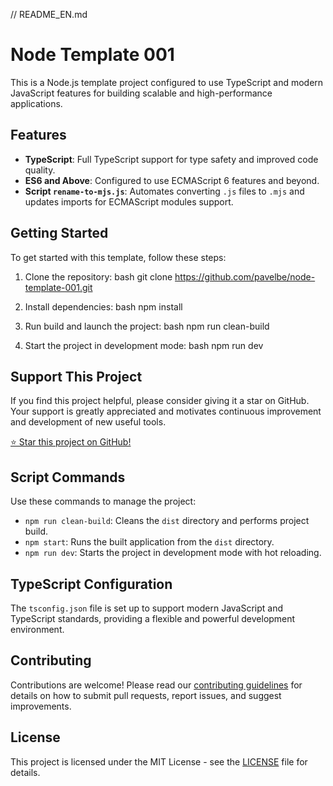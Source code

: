 // README_EN.md

# Node Template 001

This is a Node.js template project configured to use TypeScript and modern JavaScript features for building scalable and high-performance applications.

## Features

- **TypeScript**: Full TypeScript support for type safety and improved code quality.
- **ES6 and Above**: Configured to use ECMAScript 6 features and beyond.
- **Script `rename-to-mjs.js`**: Automates converting `.js` files to `.mjs` and updates imports for ECMAScript modules support.

## Getting Started

To get started with this template, follow these steps:

1. Clone the repository:
   bash git clone https://github.com/pavelbe/node-template-001.git

2. Install dependencies:
   bash npm install

3. Run build and launch the project:
   bash npm run clean-build

4. Start the project in development mode:
   bash npm run dev

## Support This Project

If you find this project helpful, please consider giving it a star on GitHub. Your support is greatly appreciated and motivates continuous improvement and development of new useful tools.

[⭐ Star this project on GitHub!](https://github.com/pavelbe/node-template-001)

## Script Commands

Use these commands to manage the project:

- `npm run clean-build`: Cleans the `dist` directory and performs project build.
- `npm start`: Runs the built application from the `dist` directory.
- `npm run dev`: Starts the project in development mode with hot reloading.

## TypeScript Configuration

The `tsconfig.json` file is set up to support modern JavaScript and TypeScript standards, providing a flexible and powerful development environment.

## Contributing

Contributions are welcome! Please read our [contributing guidelines](CONTRIBUTING.md) for details on how to submit pull requests, report issues, and suggest improvements.

## License

This project is licensed under the MIT License - see the [LICENSE](LICENSE) file for details.
